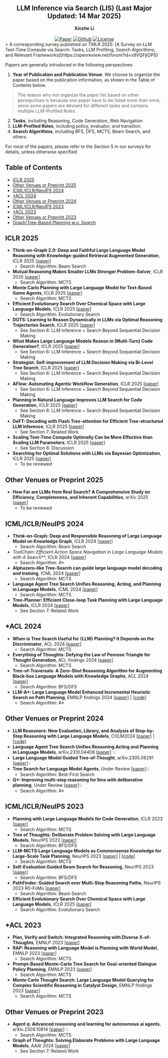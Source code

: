 <div align="center">
<h2>    
LLM Inference via Search (LIS) (Last Major Updated: 14 Mar 2025)
</div>
<!-- About: Surveys on LLM Agents (Published on CoLing 2025) and Test-Time Compute via Search (Preprint) -->

<div align="center">
<b>Xinzhe Li</b>
</div>
<br />

<div align="center">
    <a href="https://openreview.net/forum?id=x9VQFjtOPS"><img src="https://img.shields.io/badge/TMLR-2025-b31b1b" alt="Paper"></a>
    <a href="https://github.com/xinzhel/LLM-Search"><img src="https://img.shields.io/github/last-commit/xinzhel/LLM-Search?color=blue" alt="Github"></a>
    <a href="hhttps://github.com/xinzhel/LLM-Search/blob/main/LICENSE"> <img alt="License" src="https://img.shields.io/github/license/xinzhel/LLM-Search?color=green"> </a>
</div>
> A corresponding survey published on TMLR 2025: [A Survey on LLM Test-Time Compute via Search: Tasks, LLM Profiling, Search Algorithms, and Relevant Frameworks](https://openreview.net/forum?id=x9VQFjtOPS) 

Papers are generally introduced in the following perspectives:
1. **Year of Publication and Publication Venue**: We choose to organize the paper based on the publication information, as shown in the Table of Contents below. 
> The reason why not organize the paper list based on other persepctives is because one paper have to be listed more than once, since some papers are devised for different tasks and contains multiple LLM-Profiled Roles.
2. **Tasks**, including Reasoning, Code Generation, Web Navigation
3. **LLM-Profiled Roles**, including policy, evaluator, and transition.
4. **Search Algorithms**, including BFS, DFS, MCTS, Beam Search, and others.

For most of the papers, please refer to the Section 5 in our surveys for details, unless otherwise specified.

## Table of Contents
- [ICLR 2025](#iclr-2025)
- [Other Venues or Preprint 2025](#other-venues-or-preprint-2025)
- [ICML/ICLR/NeuIPS 2024](#icml/iclr/neuips-2024)
- [*ACL 2024](#*acl-2024)
- [Other Venues or Preprint 2024](#other-venues-or-preprint-2024)
- [ICML/ICLR/NeuIPS 2023](#icml/iclr/neuips-2023)
- [*ACL 2023](#*acl-2023)
- [Other Venues or Preprint 2023](#other-venues-or-preprint-2023)
- [Graph/Tree-Based Planning w.o. Search](#tree-or-graph-planning-without-search)

## ICLR 2025
- **Think-on-Graph 2.0: Deep and Faithful Large Language Model Reasoning with Knowledge-guided Retrieval Augmented Generation**, ICLR 2025 [[paper](https://openreview.net/forum?id=oFBu7qaZpS)]
    + Search Algorithm: Beam Search
- **Mutual Reasoning Makes Smaller LLMs Stronger Problem-Solver**, ICLR 2025 [[paper](https://openreview.net/forum?id=6aHUmotXaw)]
    + Search Algorithm: MCTS
- **Monte Carlo Planning with Large Language Model for Text-Based Game Agents**, ICLR 2025 [[paper](https://openreview.net/forum?id=r1KcapkzCt)]
    + Search Algorithm: MCTS
- **Efficient Evolutionary Search Over Chemical Space with Large Language Models**, ICLR 2025 [[paper](https://openreview.net/forum?id=awWiNvQwf3)]
    + Search Algorithm: Evolutionary Search
- **DOTS: Learning to Reason Dynamically in LLMs via Optimal Reasoning Trajectories Search**, ICLR 2025 [[paper](https://openreview.net/forum?id=tn2mjzjSyR)]
    + See Section 6: LLM Inference + Search Beyond Sequential Decision Making
- **What Makes Large Language Models Reason in (Multi-Turn) Code Generation?**, ICLR 2025 [[paper](https://openreview.net/forum?id=Zk9guOl9NS)]
    + See Section 6: LLM Inference + Search Beyond Sequential Decision Making 
- **Strategist: Self-improvement of LLM Decision Making via Bi-Level Tree Search**, ICLR 2025 [[paper](https://openreview.net/forum?id=gfI9v7AbFg)]
    + See Section 6: LLM Inference + Search Beyond Sequential Decision Making
- **AFlow: Automating Agentic Workflow Generation**, ICLR 2025 [[paper](https://openreview.net/forum?id=z5uVAKwmjf)]
    + See Section 6: LLM Inference + Search Beyond Sequential Decision Making
- **Planning in Natural Language Improves LLM Search for Code Generation**, ICLR 2025 [[paper](https://openreview.net/forum?id=48WAZhwHHw)]
    + See Section 6: LLM Inference + Search Beyond Sequential Decision Making
- **DeFT: Decoding with Flash Tree-attention for Efficient Tree-structured LLM Inference**, ICLR 2025 [[paper](https://openreview.net/forum?id=2c7pfOqu9k)]
    + See Section 7: Related Work 
- **Scaling Test-Time Compute Optimally Can be More Effective than Scaling LLM Parameters**, ICLR 2025 [[paper](https://openreview.net/forum?id=4FWAwZtd2n)]
    + See Section 8: Discussion
- **Searching for Optimal Solutions with LLMs via Bayesian Optimization**, ICLR 2025 [[paper](https://openreview.net/forum?id=aVfDrl7xDV)]
    + To be reviewed

## Other Venues or Preprint 2025
- **How Far are LLMs from Real Search? A Comprehensive Study on Efficiency, Completeness, and Inherent Capabilities**, arXiv 2025 [[paper](https://arxiv.org/abs/2502.18387)]
    + To be reviewed

## ICML/ICLR/NeuIPS 2024
- **Think-on-Graph: Deep and Responsible Reasoning of Large Language Model on Knowledge Graph**, ICLR 2024 [[paper](https://openreview.net/forum?id=nnVO1PvbTv)]
    + Search Algorithm: Beam Search
- **ToolChain*: Efficient Action Space Navigation in Large Language Models with A* Search**, ICLR 2024 [[paper](https://openreview.net/forum?id=B6pQxqUcT8)]
    + Search Algorithm: A*
- **Alphazero-like Tree-Search can guide large language model decoding and training**, ICML 2024 [[paper](https://arxiv.org/abs/2309.17179)]
    + Search Algorithm: MCTS
- **Language Agent Tree Search Unifies Reasoning, Acting, and Planning in Language Models**, ICML 2024 [[paper](https://openreview.net/forum?id=6LNTSrJjBe)]
    + Search Algorithm: MCTS
- **Tree-Planner: Efficient Close-loop Task Planning with Large Language Models**, ICLR 2024 [[paper](https://openreview.net/forum?id=Glcsog6zOe)]
    + See Section 7: Related Work

## *ACL 2024
- **When is Tree Search Useful for {LLM} Planning? It Depends on the Discriminator**, ACL 2024 [[paper](https://aclanthology.org/2024.acl-long.738/)]
    + Search Algorithm: MCTS
- **Everything of Thoughts: Defying the Law of Penrose Triangle for Thought Generation**, ACL findings 2024 [[paper](https://aclanthology.org/2024.findings-acl.95/)]
    + Search Algorithm: MCTS
- **Tree-of-Traversals: A Zero-Shot Reasoning Algorithm for Augmenting Black-box Language Models with Knowledge Graphs**, ACL 2024 [[paper](https://aclanthology.org/2024.acl-long.665/)]
    + Search Algorithm: BFS/DFS
- **LLM-A\*: Large Language Model Enhanced Incremental Heuristic Search on Path Planning**, EMNLP findings 2024 [[paper](https://arxiv.org/pdf/2407.02511)] | [[code]](https://github.com/SilinMeng0510/llm-astar/)
    + Search Algorithm: A*

## Other Venues or Preprint 2024
- **LLM Reasoners: New Evaluation, Library, and Analysis of Step-by-Step Reasoning with Large Language Models**, COLM2024 [[paper]](https://arxiv.org/abs/2404.05221) | [[code]](https://github.com/maitrix-org/llm-reasoners)
- **Language Agent Tree Search Unifies Reasoning Acting and Planning in Language Models**, arXiv.2310.04406 [[paper](https://doi.org/10.48550/arXiv.2310.04406)] 💡
- **Large Language Model Guided Tree-of-Thought**, arXiv.2305.08291 [[paper](https://doi.org/10.48550/arXiv.2305.08291)]💡
- **Tree Search for Language Model Agents**, Under Review [[paper](https://openreview.net/forum?id=kpL66Mvd2a)]💡
    + Search Algorithm: Best-First Search
- **Q\*: Improving multi-step reasoning for llms with deliberative planning**, Under Review [[paper](https://openreview.net/forum?id=F7QNwDYG6I)]💡
    + Search Algorithm: A*

## ICML/ICLR/NeuIPS 2023
- **Planning with Large Language Models for Code Generation**, ICLR 2023 [[paper](ttps://openreview.net/forum?id=Lr8cOOtYbfL)]
    + Search Algorithm: MCTS
- **Tree of Thoughts: Deliberate Problem Solving with Large Language Models**, NeurIPS 2023 [[paper](https://doi.org/10.48550/arXiv.2305.10601)]
    + Search Algorithm: BFS/DFS
- **LLM-MCTS:Large Language Models as Commonsense Knowledge for Large-Scale Task Planning**, NeurIPS 2023 [[paper](https://openreview.net/forum?id=tED747HURfX)] | [[code]](https://github.com/1989Ryan/llm-mcts)
    + Search Algorithm: MCTS
- **Self-Evaluation Guided Beam Search for Reasoning**, NeurIPS 2023 [[paper](https://openreview.net/forum?id=Bw82hwg5Q3)]
    + Search Algorithm: BFS/DFS
- **PathFinder: Guided Search over Multi-Step Reasoning Paths**, NeurIPS 2023 R0-FoMo [[paper](https://openreview.net/forum?id=Bw82hwg5Q3)]
    + Search Algorithm: Beam Search
- **Efficient Evolutionary Search Over Chemical Space with Large Language Models**, ICLR 2025 [[paper](https://openreview.net/forum?id=awWiNvQwf3)]
    + Search Algorithm: Evolutionary Search

## *ACL 2023
- **Plan, Verify and Switch: Integrated Reasoning with Diverse X-of-Thoughts**, EMNLP 2023 [[paper](https://doi.org/10.48550/arXiv.2310.14628)] 
- **RAP: Reasoning with Language Model is Planning with World Model**, EMNLP 2023 [[paper](https://api.semanticscholar.org/CorpusID:258865812)]
    + Search Algorithm: MCTS
- **Prompt-Based Monte-Carlo Tree Search for Goal-oriented Dialogue Policy Planning**, EMNLP 2023 [[paper](https://aclanthology.org/2023.emnlp-main.439/)]
    + Search Algorithm: MCTS
- **Monte Carlo Thought Search: Large Language Model Querying for Complex Scientific Reasoning in Catalyst Design**, EMNLP findings 2023 [[paper](https://aclanthology.org/2023.findings-emnlp.560/)]
    + Search Algorithm: MCTS

## Other Venues or Preprint 2023
- **Agent q: Advanced reasoning and learning for autonomous ai agents**, arXiv.2309.10814 [[paper](https://arxiv.org/abs/2408.07199)] 💡
    + Search Algorithm: MCTS
- **Graph of Thoughts: Solving Elaborate Problems with Large Language Models**, AAAI 2024 [[paper](https://doi.org/10.48550/arXiv.2308.09687)]
    + See Section 7: Related Work
